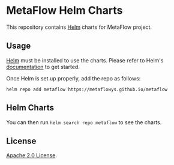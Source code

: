 # MetaFlow Helm Charts


This repository contains [Helm](https://helm.sh/) charts for MetaFlow project.

## Usage

[Helm](https://helm.sh) must be installed to use the charts.
Please refer to Helm's [documentation](https://helm.sh/docs/) to get started.

Once Helm is set up properly, add the repo as follows:

```console
helm repo add metaflow https://metaflowys.github.io/metaflow
```

## Helm Charts

You can then run `helm search repo metaflow` to see the charts.

## License

[Apache 2.0 License](./LICENSE).
